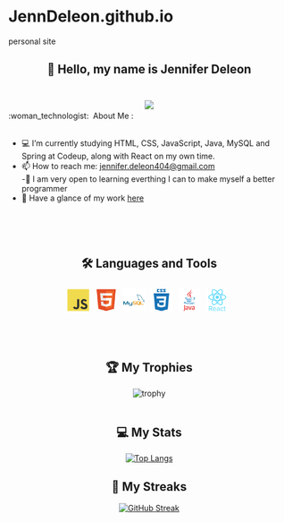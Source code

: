 # JennDeleon.github.io
personal site

### 
<h2 align="center">👋 Hello, my name is Jennifer Deleon<br><br>
</h2>
<div id="header" align="center">
  <img src="https://media.giphy.com/media/KJmbSTSyIzetubNgJ5/giphy.gif"</img>
</div>
:woman_technologist: &nbsp;About Me :
<br>
<br>
  
- :computer: I’m currently studying HTML, CSS, JavaScript, Java, MySQL and Spring at Codeup, along with React on my own time. <br>
- 📫 How to reach me: jennifer.deleon404@gmail.com<br>
-📌 I am very open to learning everthing I can to make myself a better programmer<br>
- 🧐 Have a glance of my work [here](https://github.com/JennDeleon?tab=repositories)


<br>
<br>
<br>
  <h2 align="center">🛠 Languages and Tools <br><br>
    <img src="https://github.com/devicons/devicon/blob/master/icons/javascript/javascript-original.svg" title="JavaScript" alt="JavaScript" width="40" height="40"/>&nbsp;
    <img src="https://github.com/devicons/devicon/blob/master/icons/html5/html5-original.svg" title="HTML5" alt="HTML" width="40" height="40"/>&nbsp;
    <img src="https://github.com/devicons/devicon/blob/master/icons/mysql/mysql-original-wordmark.svg" title="MySQL"  alt="MySQL" width="40" height="40"/>&nbsp;
    <img src="https://github.com/devicons/devicon/blob/master/icons/css3/css3-plain-wordmark.svg"  title="CSS3" alt="CSS" width="40" height="40"/>&nbsp;
    <img src="https://github.com/devicons/devicon/blob/master/icons/java/java-original-wordmark.svg" title="Java" alt="Java" width="40" height="40"/>&nbsp;
  <img src="https://github.com/devicons/devicon/blob/master/icons/react/react-original-wordmark.svg" title="React" alt="React" width="40" height="40"/>&nbsp;
  </h2>
  <br><br>
  <div align="center">

## 🏆 My Trophies <br /> 
  
  ![trophy](https://github-profile-trophy.vercel.app/?username=JennDeleon&theme=juicyfresh&no-frame=true&row=1&&margin-w=20&no-bg=true)
  <br /><br />
    
  </div>
  <div align="center">  
    
## 💻 My Stats <br /> 

    
  [![Top Langs](https://github-readme-stats.vercel.app/api/top-langs/?username=JennDeleon&layout=compact&theme=vision-friendly-dark)](https://github.com/JennDeleon/github-readme-stats)
    
  </div>
    <div align="center"> 
      
  ## 💫 My Streaks <br />  

      
  [![GitHub Streak](http://github-readme-streak-stats.herokuapp.com?user=JennDeleon&theme=dark&background=000000)](https://git.io/streak-stats)
      
  </div>
  
  

